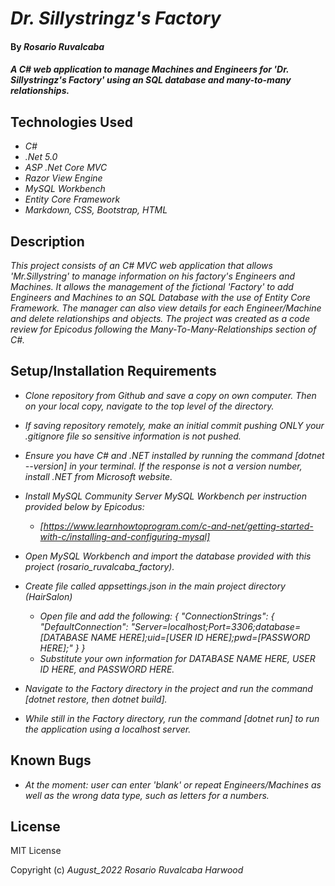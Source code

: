 # _Dr. Sillystringz's Factory_

#### By _**Rosario Ruvalcaba**_

#### _A C# web application to manage Machines and Engineers for 'Dr. Sillystringz's Factory' using an SQL database and many-to-many relationships._

## Technologies Used

* _C#_
* _.Net 5.0_
* _ASP .Net Core MVC_
* _Razor View Engine_
* _MySQL Workbench_
* _Entity Core Framework_
* _Markdown, CSS, Bootstrap, HTML_

## Description

_This project consists of an C# MVC web application that allows 'Mr.Sillystring' to manage information on his factory's Engineers and Machines. It allows the management of the fictional 'Factory' to add Engineers and Machines to an SQL Database with the use of Entity Core Framework. The manager can also view details for each Engineer/Machine and delete relationships and objects. The project was created as a code review for Epicodus following the Many-To-Many-Relationships section of C#._


## Setup/Installation Requirements

* _Clone repository from Github and save a copy on own computer. Then on your local copy, navigate to the top level of the directory._

* _If saving repository remotely, make an initial commit pushing ONLY your .gitignore file so sensitive information is not pushed._

* _Ensure you have C# and .NET installed by running the command [dotnet --version] in your terminal. If the response is not a version number, install .NET from Microsoft website._

* _Install MySQL Community Server MySQL Workbench per instruction provided below by Epicodus:_
  * _[https://www.learnhowtoprogram.com/c-and-net/getting-started-with-c/installing-and-configuring-mysql]_

* _Open MySQL Workbench and import the database provided with this project (rosario_ruvalcaba_factory)._
  



* _Create file called appsettings.json in the main project directory (HairSalon)_
  * _Open file and add the following: { "ConnectionStrings": { "DefaultConnection": "Server=localhost;Port=3306;database=[DATABASE NAME HERE];uid=[USER ID HERE];pwd=[PASSWORD HERE];" } }_
  * _Substitute your own information for DATABASE NAME HERE, USER ID HERE, and PASSWORD HERE._

* _Navigate to the Factory directory in the project and run the command [dotnet restore, then dotnet build]._

* _While still in the Factory directory, run the command [dotnet run] to run the application using a localhost server._

## Known Bugs

* _At the moment: user can enter 'blank' or repeat Engineers/Machines as well as the wrong data type, such as letters for a numbers._

## License

MIT License

Copyright (c) _August_2022_ _Rosario Ruvalcaba Harwood_